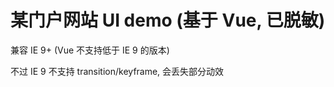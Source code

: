 # 某门户网站 UI demo (基于 Vue, 已脱敏)

兼容 IE 9+ (Vue 不支持低于 IE 9 的版本)

不过 IE 9 不支持 transition/keyframe, 会丢失部分动效
